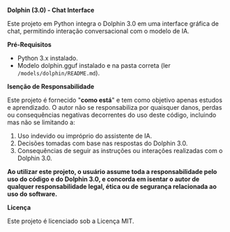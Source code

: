 **Dolphin (3.0) - Chat Interface**

Este projeto em Python integra o Dolphin 3.0 em uma interface gráfica de chat, permitindo interação conversacional com o modelo de IA.

**Pré-Requisitos**
- Python 3.x instalado.
- Modelo dolphin.gguf instalado e na pasta correta (ler `/models/dolphin/README.md`).

**Isenção de Responsabilidade**

Este projeto é fornecido "**como está**" e tem como objetivo apenas estudos e aprendizado. O autor não se responsabiliza por quaisquer danos, perdas ou consequências negativas decorrentes do uso deste código, incluindo mas não se limitando a:

1. Uso indevido ou impróprio do assistente de IA.
2. Decisões tomadas com base nas respostas do Dolphin 3.0.
3. Consequências de seguir as instruções ou interações realizadas com o Dolphin 3.0.

**Ao utilizar este projeto, o usuário assume toda a responsabilidade pelo uso do código e do Dolphin 3.0, e concorda em isentar o autor de qualquer responsabilidade legal, ética ou de segurança relacionada ao uso do software.**

**Licença**

Este projeto é licenciado sob a Licença MIT.
